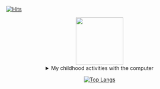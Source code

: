 [![Hits](https://hits.seeyoufarm.com/api/count/incr/badge.svg?url=https%3A%2F%2Fgithub.com%2FParkJong-Hun&count_bg=%23B9BDD0&title_bg=%23D8D8D8&icon=&icon_color=%23E7E7E7&title=👀&edge_flat=false)](https://hits.seeyoufarm.com)
<div align=center>
  <img width=128px src=https://user-images.githubusercontent.com/81838716/147409345-91ff7670-a014-4805-aad9-57126d2db6f9.png />
</div>
<div align=center>
  <details markdown="1">
    <summary>My childhood activities with the computer</summary>
    
|history|description|
|---|---|
|1999.01.06|Born|
|2005|Started using the computer|
|2007|Create a game with a tool called RPGXP and someone else's ruby open source code|
|2008|Made several cartoons with Photoshop|
|2009|Made several Use maps for Starcraft|
|2009|High-quality custom Yu-Gi-Oh cards made with Photoshop|
|2010|Ran an online game called Maple Story as a private server using mysql and wz engine|
|2010|Created several shooting games, anime series with Adobe Flash|
|2012|Created a mod for Minecraft in Java and run a large RPG and Farm server(maybe my server is first farm server in the Minecraft)|
|2014|Learning more programming languages with friends to make Unity games|
|2017|Majored in computer engineering(or science)|
|2021|Awarded for creating android, ios apps and game apps|
    
  </details>

  [![Top Langs](https://github-readme-stats.vercel.app/api/top-langs/?username=parkjong-hun&exclude_repo=Simple-FPS-Game&langs_count=30&count_private=true&layout=compact)](https://github.com/anuraghazra/github-readme-stats)
</div>
